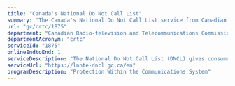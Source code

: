 ```yaml
---
title: "Canada's National Do Not Call List"
summary: "The Canada's National Do Not Call List service from Canadian Radio-television and Telecommunications Commission is available end-to-end online, according to the GC Service Inventory."
url: "gc/crtc/1875"
department: "Canadian Radio-television and Telecommunications Commission"
departmentAcronym: "crtc"
serviceId: "1875"
onlineEndtoEnd: 1
serviceDescription: "The National Do Not Call List (DNCL) gives consumers a choice about whether to receive telemarketing calls. The National DNCL Rules set out responsibilities for Canada’s telemarketers and clients of telemarketers."
serviceUrl: "https://lnnte-dncl.gc.ca/en"
programDescription: "Protection Within the Communications System"
---
```

